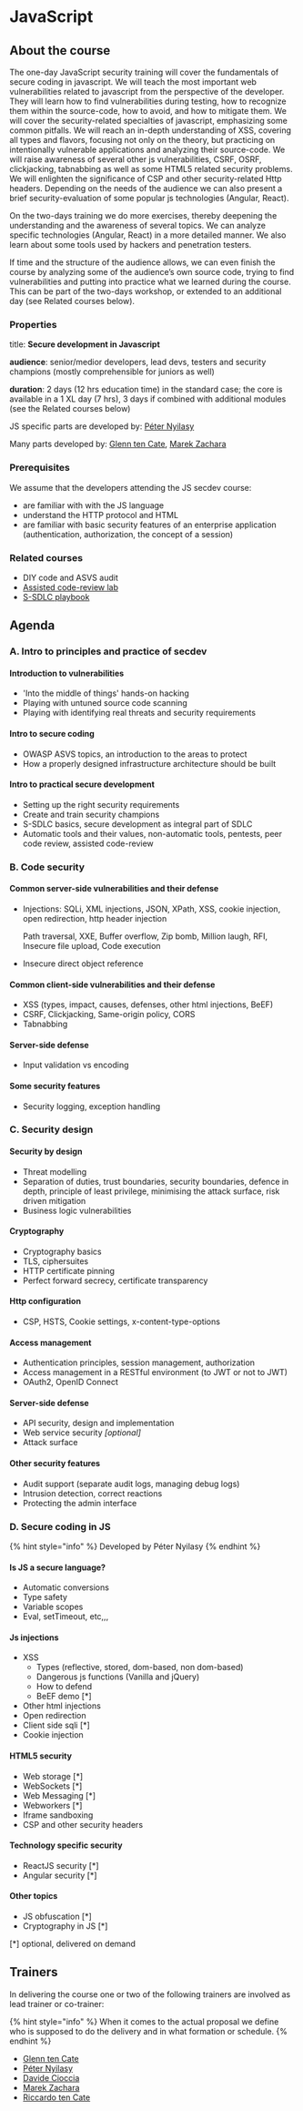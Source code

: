 # JavaScript

## About the course

The one-day JavaScript security training will cover the fundamentals of secure coding in javascript. We will teach the most important web vulnerabilities related to javascript from the perspective of the developer. They will learn how to find vulnerabilities during testing, how to recognize them within the source-code, how to avoid, and how to mitigate them. We will cover the security-related specialties of javascript, emphasizing some common pitfalls. We will reach an in-depth understanding of XSS, covering all types and flavors, focusing not only on the theory, but practicing on intentionally vulnerable applications and analyzing their source-code. We will raise awareness of several other js vulnerabilities, CSRF, OSRF, clickjacking, tabnabbing as well as some HTML5 related security problems. We will enlighten the significance of CSP and other security-related Http headers. Depending on the needs of the audience we can also present a brief security-evaluation of some popular js technologies \(Angular, React\).

On the two-days training we do more exercises, thereby deepening the understanding and the awareness of several topics. We can analyze specific technologies \(Angular, React\) in a more detailed manner. We also learn about some tools used by hackers and penetration testers.

If time and the structure of the audience allows, we can even finish the course by analyzing some of the audience’s own source code, trying to find vulnerabilities and putting into practice what we learned during the course. This can be part of the two-days workshop, or extended to an additional day \(see Related courses below\).

### Properties

title: **Secure development in Javascript**

**audience**: senior/medior developers, lead devs, testers and security champions \(mostly comprehensible for juniors as well\)

**duration**: 2 days \(12 hrs education time\) in the standard case; the core is available in a 1 XL day \(7 hrs\), 3 days if combined with additional modules \(see the Related courses below\)

JS specific parts are developed by: [Péter Nyilasy](../trainers/peter-nyilasy.md)

Many parts developed by: [Glenn ten Cate](../trainers/glenn-ten-cate.md), [Marek Zachara](../trainers/marek-zachara.md)

### Prerequisites

We assume that the developers attending the JS secdev course:

* are familiar with with the JS language
* understand the HTTP protocol and HTML
* are familiar with basic security features of an enterprise application \(authentication, authorization, the concept of a session\)

### Related courses

* DIY code and ASVS audit
* [Assisted code-review lab](../ctrl/codereview-lab.md)
* [S-SDLC playbook](../ctrl/ssdlc-playbook.md)

## Agenda

### A. Intro to principles and practice of secdev

#### Introduction to vulnerabilities

* 'Into the middle of things' hands-on hacking
* Playing with untuned source code scanning
* Playing with identifying real threats and security requirements 

#### Intro to secure coding

* OWASP ASVS topics, an introduction to the areas to protect
* How a properly designed infrastructure architecture should be built

#### Intro to practical secure development

* Setting up the right security requirements
* Create and train security champions
* S-SDLC basics, secure development as integral part of SDLC
* Automatic tools and their values, non-automatic tools, pentests, peer code review, assisted code-review

### B.    Code security

#### Common server-side vulnerabilities and their defense

* Injections: SQLi, XML injections, JSON, XPath, XSS, cookie injection, open redirection, http header injection

  Path traversal, XXE, Buffer overflow, Zip bomb, Million laugh, RFI, Insecure file upload, Code execution

* Insecure direct object reference

#### Common client-side vulnerabilities and their defense

* XSS \(types, impact, causes, defenses, other html injections, BeEF\)
* CSRF, Clickjacking, Same-origin policy, CORS
* Tabnabbing

#### Server-side defense

* Input validation vs encoding

#### Some security features

* Security logging, exception handling

### C. Security design

#### Security by design

* Threat modelling
* Separation of duties, trust boundaries, security boundaries, defence in depth, principle of least privilege, minimising the attack surface, risk driven mitigation
* Business logic vulnerabilities

#### Cryptography

* Cryptography basics
* TLS, ciphersuites
* HTTP certificate pinning 
* Perfect forward secrecy, certificate transparency

#### Http configuration

* CSP, HSTS, Cookie settings, x-content-type-options

#### Access management

* Authentication principles, session management, authorization
* Access management in a RESTful environment \(to JWT or not to JWT\)
* OAuth2, OpenID Connect

#### Server-side defense

* API security, design and implementation
* Web service security _\[optional\]_
* Attack surface

#### Other security features

* Audit support \(separate audit logs, managing debug logs\)
* Intrusion detection, correct reactions
* Protecting the admin interface

### D. Secure coding in JS

{% hint style="info" %}
Developed by Péter Nyilasy
{% endhint %}

#### Is JS a secure language?

* Automatic conversions
* Type safety
* Variable scopes
* Eval, setTimeout, etc,,,

#### Js injections

* XSS
  * Types \(reflective, stored, dom-based, non dom-based\) 
  * Dangerous js functions \(Vanilla and jQuery\)
  * How to defend 
  * BeEF demo \[\*\]
* Other html injections
* Open redirection
* Client side sqli \[\*\]
* Cookie injection

#### HTML5 security

* Web storage \[\*\]
* WebSockets \[\*\]
* Web Messaging \[\*\]
* Webworkers \[\*\]
* Iframe sandboxing
* CSP and other security headers

#### Technology specific security

* ReactJS security \[\*\]
* Angular security \[\*\]

#### Other topics

* JS obfuscation \[\*\]
* Cryptography in JS \[\*\]

\[\*\] optional, delivered on demand

## Trainers

In delivering the course one or two of the following trainers are involved as lead trainer or co-trainer:

{% hint style="info" %}
When it comes to the actual proposal we define who is supposed to do the delivery and in what formation or schedule.
{% endhint %}

* [Glenn ten Cate](../trainers/glenn-ten-cate.md)
* [Péter Nyilasy](../trainers/peter-nyilasy.md) 
* [Davide Cioccia](../trainers/davide-cioccia.md)
* [Marek Zachara](../trainers/marek-zachara.md) 
* [Riccardo ten Cate](../trainers/riccardo-ten-cate.md)

